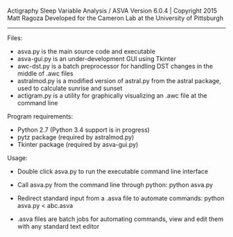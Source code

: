 Actigraphy Sleep Variable Analysis / ASVA
Version 6.0.4 | Copyright 2015 Matt Ragoza
Developed for the Cameron Lab at the University of Pittsburgh

-------------------------------------------------------------------

Files:

 - asva.py is the main source code and executable
 - asva-gui.py is an under-development GUI using Tkinter
 - awc-dst.py is a batch preprocessor for handling DST changes
	in the middle of .awc files
 - astralmod.py is a modified version of astral.py from the
	astral package, used to calculate sunrise and sunset
 - actigram.py is a utility for graphically visualizing an
	.awc file at the command line

Program requirements:

 - Python 2.7 (Python 3.4 support is in progress)
 - pytz package (required by astralmod.py)
 - Tkinter package (required by asva-gui.py)

Usage:

 - Double click asva.py to run the executable command line interface
 - Call asva.py from the command line through python:
	python asva.py
	
 - Redirect standard input from a .asva file to automate commands:
	python asva.py < abc.asva

 - .asva files are batch jobs for automating commands, view and edit
	them with any standard text editor